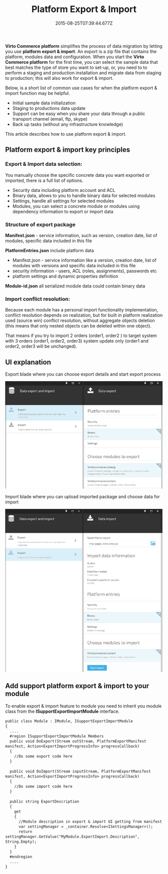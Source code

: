 ﻿---
title: Platform Export & Import
description: The article about Virto Commerce platform export & import
layout: docs
date: 2015-08-25T07:39:44.677Z
priority: 5
---
**Virto Commerce platform** simplifies the process of data migration by letting you use **platform export & import**. An export is a zip file that contains the platform, modules data and configuration. When you start the **Virto Commerce platform** for the first time, you can select the sample data that best matches the type of store you want to set-up, or, you need to to perform a staging and production installation and migrate data from staging to production; this will also work for export & import.  

Below, is a short list of common use cases for when the platform export & import function may be helpful.
* Initial sample data initialization
* Staging to productions data update 
* Support can be easy when you share your data through a public transport channel (email, ftp, skype)
* Back up tasks (without any infrastructure knowledge)

This article describes how to use platform export & import.

## Platform export & import key principles

### Export & Import data selection:

You manually choose the specific concrete data you want exported or imported, there is a full list of options.
* Security data including platform account and ACL
* Binary data, allows to you to handle binary data for selected modules
* Settings, handle all settings for selected modules
* Modules, you can select a concrete module or modules using dependency information to export or import data

### Structure of export package

**Manifest.json** - service information, such as version, creation date, list of modules, specific data included in this file

**PlatformEntries.json** include platform data 

* Manifest.json - service information like a version, creation date, list of modules with versions and specific data included in this file
* security information - users, ACL (roles, assignments), passwords etc
* platform settings and dynamic properties definition

**Module-id.json** all serialized module data could contain binary data

### Import conflict resolution:

Because each module has a personal import functionality implementation, conflict resolution depends on realization, but for built in platform realization used (source win) conflict resolution, without aggregate objects deletion (this means that only nested objects can be deleted within one object).

That means if you try to import 2 orders (order1, order2 ) to target system with 3 orders (order1, order2, order3) system update only (order1 and order2, order3 will be unchanged).

## UI explanation

Export blade where you can choose export details and start export process

![](../../../assets/images/docs/Capture-1.PNG)

Import blade where you can upload imported package and choose data for import

![](../../../assets/images/docs/Capture-2.PNG)

## Add support platform export & import to your module

To enable export & import feature to module you need to inherit you module class from the **ISupportExportImportModule** interface.

```
public class Module : IModule, ISupportExportImportModule
{
  ....
  #region ISupportExportImportModule Members
  public void DoExport(Stream outStream, PlatformExportManifest manifest, Action<ExportImportProgressInfo> progressCallback)
  {
    //Do some export code here
  }

  public void DoImport(Stream inputStream, PlatformExportManifest manifest, Action<ExportImportProgressInfo> progressCallback)
  {
    //Do some import code here
  }

  public string ExportDescription
  {
    get
    {
      //Module description in export & import UI getting from manifest
      var settingManager = _container.Resolve<ISettingsManager>();
      return settingManager.GetValue("MyModule.ExportImport.Description", String.Empty);
    }
  }
  #endregion
  ....
}
```

